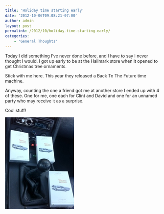 ```yaml
---
title: 'Holiday time starting early'
date: '2012-10-06T09:08:21-07:00'
author: admin
layout: post
permalink: /2012/10/holiday-time-starting-early/
categories:
    - 'General Thoughts'
---
```


Today I did something I’ve never done before, and I have to say I never thought I would. I got up early to be at the Hallmark store when it opened to get Christmas tree ornaments.

Stick with me here. This year they released a Back To The Future time machine.

Anyway, counting the one a friend got me at another store I ended up with 4 of these. One for me, one each for Clint and David and one for an unnamed party who may receive it as a surprise.

Cool stuff!

[![20121006-090747.jpg](/assets/images/2012/10/20121006-090747.jpg)](/assets/images/2012/10/20121006-090747.jpg)